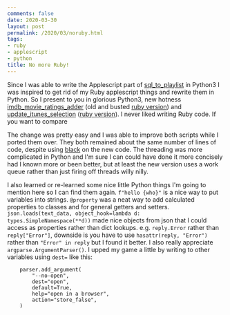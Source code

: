 ```yaml
---
comments: false
date: 2020-03-30
layout: post
permalink: /2020/03/noruby.html
tags:
- ruby
- applescript
- python
title: No more Ruby!
---
```

Since I was able to write the Applescript part of [sql_to_playlist](https://blog.wtwf.com/2020/03/itunes.html) in Python3 I was inspired to get rid of my Ruby applescript things and rewrite them in Python. So I present to you in glorious Python3,
new hotness [imdb_movie_ratings_adder](https://gist.github.com/arkarkark/eef9bb9cfedbc6507a8255e543dd5d1e) (old and busted [ruby version](https://gist.github.com/arkarkark/eef9bb9cfedbc6507a8255e543dd5d1e/2cc20b574d0b82201b65df750abebf4ddc185de5)) and
[update_itunes_selection](https://gist.github.com/arkarkark/3ccc9697650c6e97778de128e5a73b30)
([ruby version](https://gist.github.com/arkarkark/3ccc9697650c6e97778de128e5a73b30/1bf73421989965759446aedba3205a1a8fbb2e4a)). I never liked writing Ruby code. If you want to compare

The change was pretty easy and I was able to improve both scripts while I ported them over. They both remained about the same number of lines of code, despite using [black](https://github.com/psf/black) on the new code. The threading was more complicated in Python and I'm sure I can could have done it more concisely had I known more or been better, but at least the new version uses a work queue rather than just firing off threads willy nilly.

I also learned or re-learned some nice little Python things I'm going to mention here so I can find them again. `f"hello {who}"` is a nice way to put variables into strings. `@property` was a neat way to add calculated properties to classes and for general getters and setters. `json.loads(text_data, object_hook=lambda d: types.SimpleNamespace(**d))` made nice objects from json that I could access as properties rather than dict lookups. e.g. `reply.Error` rather than `reply["Error"]`, downside is you have to use `hasattr(reply, "Error")` rather than `"Error" in reply` but I found it better. I also really appreciate
`argparse.ArgumentParser()`. I upped my game a little by writing to other variables using `dest=` like this:

```
    parser.add_argument(
        "--no-open",
        dest="open",
        default=True,
        help="open in a browser",
        action="store_false",
    )
```
